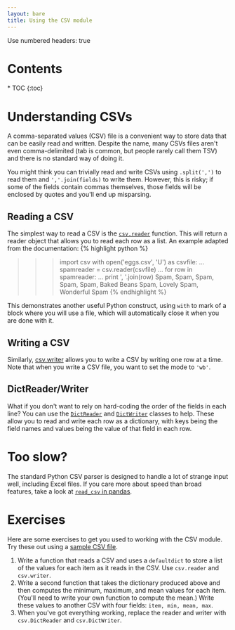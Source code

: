 ```yaml
---
layout: bare
title: Using the CSV module
---
```

Use numbered headers: true

<h1>Contents</h1>
* TOC
{:toc}

# Understanding CSVs

A comma-separated values (CSV) file is a convenient way to store data
that can be easily read and written. Despite the name, many CSVs files
aren't even comma-delimited (tab is common, but people rarely call
them TSV) and there is no standard way of doing it.

You might think you can trivially read and write CSVs using
`.split(',')` to read them and `','.join(fields)` to write
them. However, this is risky; if some of the fields contain commas
themselves, those fields will be enclosed by quotes and you'll end up
misparsing.

## Reading a CSV

The simplest way to read a CSV is the
[`csv.reader`](http://docs.python.org/2/library/csv.html#csv.reader)
function. This will return a reader object that allows you to read
each row as a list. An example adapted from the documentation:
{% highlight python %}
>>> import csv
>>> with open('eggs.csv', 'U') as csvfile:
...     spamreader = csv.reader(csvfile)
...     for row in spamreader:
...         print ', '.join(row)
Spam, Spam, Spam, Spam, Spam, Baked Beans
Spam, Lovely Spam, Wonderful Spam
{% endhighlight %}

This demonstrates another useful Python construct, using `with` to
mark of a block where you will use a file, which will automatically
close it when you are done with it.

## Writing a CSV 

Similarly,
[csv.writer](http://docs.python.org/2/library/csv.html#csv.writer)
allows you to write a CSV by writing one row at a time.  Note that
when you write a CSV file, you want to set the mode to `'wb'`.

## DictReader/Writer

What if you don't want to rely on hard-coding the order of the fields
in each line? You can use the
[`DictReader`](http://docs.python.org/2/library/csv.html#csv.DictReader)
and
[`DictWriter`](http://docs.python.org/2/library/csv.html#csv.DictWriter)
classes to help. These allow you to read and write each row as a
dictionary, with keys being the field names and values being the value
of that field in each row.

# Too slow?

The standard Python CSV parser is designed to handle a lot of strange
input well, including Excel files. If you care more about speed than
broad features, take a look at [`read_csv` in
pandas](http://pandas.pydata.org/pandas-docs/stable/generated/pandas.io.parsers.read_csv.html). 

# Exercises

Here are some exercises to get you used to working with the CSV
module. Try these out using a [sample CSV
file](../examples/csv_data.csv).

1. Write a function that reads a CSV and uses a `defaultdict` to store
a list of the values for each item as it reads in the CSV. Use
`csv.reader` and `csv.writer`.
1. Write a second function that takes the dictionary produced above
and then computes the minimum, maximum, and mean values for each
item. (You'll need to write your own function to compute the mean.)
Write these values to another CSV with four fields: `item, min, mean,
max`.
1. When you've got everything working, replace the reader and writer
with `csv.DictReader` and `csv.DictWriter`.
